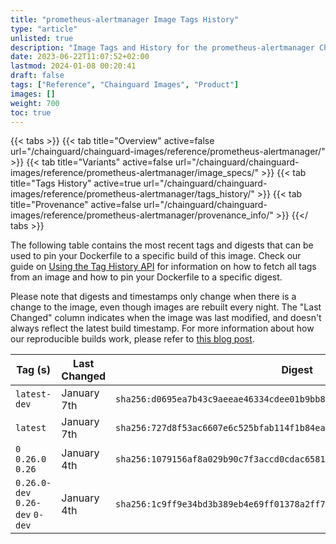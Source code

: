 ```yaml
---
title: "prometheus-alertmanager Image Tags History"
type: "article"
unlisted: true
description: "Image Tags and History for the prometheus-alertmanager Chainguard Image"
date: 2023-06-22T11:07:52+02:00
lastmod: 2024-01-08 00:20:41
draft: false
tags: ["Reference", "Chainguard Images", "Product"]
images: []
weight: 700
toc: true
---
```


{{< tabs >}}
{{< tab title="Overview" active=false url="/chainguard/chainguard-images/reference/prometheus-alertmanager/" >}}
{{< tab title="Variants" active=false url="/chainguard/chainguard-images/reference/prometheus-alertmanager/image_specs/" >}}
{{< tab title="Tags History" active=true url="/chainguard/chainguard-images/reference/prometheus-alertmanager/tags_history/" >}}
{{< tab title="Provenance" active=false url="/chainguard/chainguard-images/reference/prometheus-alertmanager/provenance_info/" >}}
{{</ tabs >}}

The following table contains the most recent tags and digests that can be used to pin your Dockerfile to a specific build of this image. Check our guide on [Using the Tag History API](/chainguard/chainguard-images/using-the-tag-history-api/) for information on how to fetch all tags from an image and how to pin your Dockerfile to a specific digest.

Please note that digests and timestamps only change when there is a change to the image, even though images are rebuilt every night. The "Last Changed" column indicates when the image was last modified, and doesn't always reflect the latest build timestamp. For more information about how our reproducible builds work, please refer to [this blog post](https://www.chainguard.dev/unchained/reproducing-chainguards-reproducible-image-builds).

| Tag (s)                          | Last Changed | Digest                                                                    |
|----------------------------------|--------------|---------------------------------------------------------------------------|
|  `latest-dev`                    | January 7th  | `sha256:d0695ea7b43c9aeeae46334cdee01b9bb81d81ad273c7b12879d1490c6f3156c` |
|  `latest`                        | January 7th  | `sha256:727d8f53ac6607e6c525bfab114f1b84ea874eb4846df557b28738ecc614e3b3` |
|  `0` `0.26.0` `0.26`             | January 4th  | `sha256:1079156af8a029b90c7f3accd0cdac6581cc0600ea37c33e3dad98c361b3862e` |
|  `0.26.0-dev` `0.26-dev` `0-dev` | January 4th  | `sha256:1c9ff9e34bd3b389eb4e69ff01378a2ff7cdf6fb8cde03b85bdb396c9b8038a2` |

